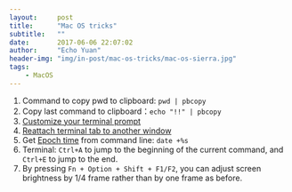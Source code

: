 ```yaml
---
layout:     post
title:      "Mac OS tricks"
subtitle:   ""
date:       2017-06-06 22:07:02
author:     "Echo Yuan"
header-img: "img/in-post/mac-os-tricks/mac-os-sierra.jpg"
tags:
    - MacOS
---
```

1. Command to copy pwd to clipboard: `pwd | pbcopy`
2. Copy last command to clipboard：`echo "!!" | pbcopy`
3. [Customize your terminal prompt](http://osxdaily.com/2006/12/11/how-to-customize-your-terminal-prompt/)
4. [Reattach terminal tab to another window](https://apple.stackexchange.com/questions/14704/reattach-terminal-tab-to-another-window)
5. Get [Epoch time](https://en.wikipedia.org/wiki/Unix_time) from command line: `date +%s`
6. Terminal: `Ctrl+A` to jump to the beginning of the current command, and `Ctrl+E` to jump to the end.
7. By pressing `Fn + Option + Shift + F1/F2`, you can adjust screen brightness by 1/4 frame rather than by one frame as before.



